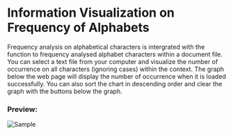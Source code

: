# Information Visualization on Frequency of Alphabets 
Frequency analysis on alphabetical characters is intergrated with the function to frequency analysed alphabet characters within a document file. You can select a text file from your computer and visualize the number of occurrence on all characters (ignoring cases) within the context. The graph below the web page will display the number of occurrence when it is loaded successfully. You can also sort the chart in descending order and clear the graph with the buttons below the graph.

### Preview:
![Sample](https://github.com/wnyao/information_visualization/blob/master/screenshot/screenshot.jpg)
